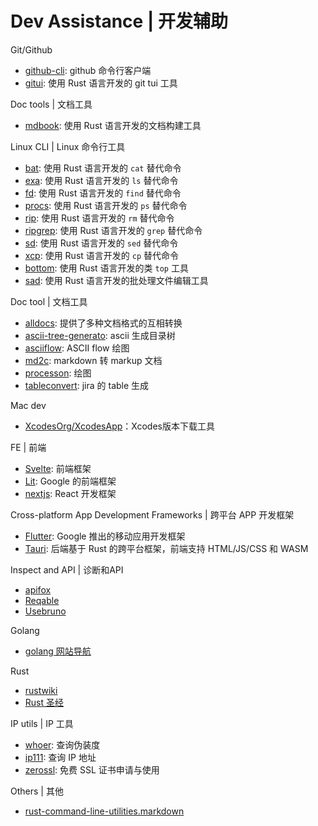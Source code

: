 # Dev Assistance | 开发辅助

Git/Github
- [github-cli](https://cli.github.com/manual): github 命令行客户端
- [gitui](https://github.com/extrawurst/gitui): 使用 Rust 语言开发的 git tui 工具


Doc tools | 文档工具
- [mdbook](https://github.com/rust-lang/mdBook): 使用 Rust 语言开发的文档构建工具


Linux CLI | Linux 命令行工具
- [bat](https://github.com/sharkdp/bat): 使用 Rust 语言开发的 `cat` 替代命令
- [exa](https://github.com/ogham/exa): 使用 Rust 语言开发的 `ls` 替代命令
- [fd](https://github.com/sharkdp/fd): 使用 Rust 语言开发的 `find` 替代命令
- [procs](https://github.com/dalance/procs): 使用 Rust 语言开发的 `ps` 替代命令
- [rip](https://github.com/nivekuil/rip): 使用 Rust 语言开发的 `rm` 替代命令
- [ripgrep](https://github.com/BurntSushi/ripgrep): 使用 Rust 语言开发的 `grep` 替代命令
- [sd](https://github.com/chmln/sd): 使用 Rust 语言开发的 `sed` 替代命令
- [xcp](https://github.com/tarka/xcp): 使用 Rust 语言开发的 `cp` 替代命令
- [bottom](https://github.com/ClementTsang/bottom): 使用 Rust 语言开发的类 `top` 工具
- [sad](https://github.com/ms-jpq/sad): 使用 Rust 语言开发的批处理文件编辑工具


Doc tool | 文档工具
- [alldocs](https://alldocs.app/): 提供了多种文档格式的互相转换
- [ascii-tree-generato](ascii-tree-generato): ascii 生成目录树
- [asciiflow](https://asciiflow.com): ASCII flow 绘图
- [md2c](https://lichangwei.github.io/md2c/index.html): markdown 转 markup 文档
- [processon](https://www.processon.com): 绘图
- [tableconvert](https://tableconvert.com/jira-generator): jira 的 table 生成


Mac dev
- [XcodesOrg/XcodesApp](https://github.com/XcodesOrg/XcodesApp)：Xcodes版本下载工具


FE | 前端
- [Svelte](https://svelte.dev/): 前端框架
- [Lit](https://lit.dev/): Google 的前端框架
- [nextjs](https://nextjs.org/): React 开发框架


Cross-platform App Development Frameworks | 跨平台 APP 开发框架
- [Flutter](https://flutter.dev/): Google 推出的移动应用开发框架
- [Tauri](https://tauri.app/): 后端基于 Rust 的跨平台框架，前端支持 HTML/JS/CSS 和 WASM


Inspect and API | 诊断和API
- [apifox](https://apifox.com/)
- [Reqable](https://reqable.com)
- [Usebruno](https://www.usebruno.com/)


Golang
- [golang 网站导航](https://hao.studygolang.com/)


Rust
- [rustwiki](https://rustwiki.org/)
- [Rust 圣经](https://course.rs)


IP utils | IP 工具
- [whoer](https://whoer.net): 查询伪装度
- [ip111](http://ip111.cn): 查询 IP 地址
- [zerossl](https://zerossl.com): 免费 SSL 证书申请与使用


Others | 其他
- [rust-command-line-utilities.markdown](https://gist.github.com/sts10/daadbc2f403bdffad1b6d33aff016c0a)
